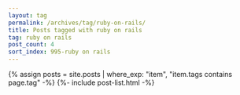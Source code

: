 ```yaml
---
layout: tag
permalink: /archives/tag/ruby-on-rails/
title: Posts tagged with ruby on rails
tag: ruby on rails
post_count: 4
sort_index: 995-ruby on rails
---
```

{% assign posts = site.posts | where_exp: "item", "item.tags contains page.tag" -%}
{%- include post-list.html -%}
